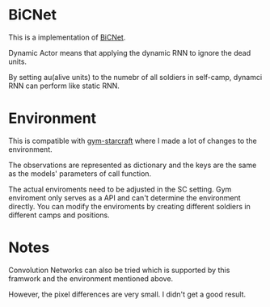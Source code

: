 # BiCNet

This is a implementation of [BiCNet](https://arxiv.org/pdf/1703.10069.pdf).

Dynamic Actor means that applying the dynamic RNN to ignore the dead units.

By setting au(alive units) to the numebr of all soldiers in self-camp, dynamci RNN can perform like static RNN.

# Environment

This is compatible with [gym-starcraft](https://github.com/NoListen/gym-starcraft) where I made a lot of changes to the environment.

The observations are represented as dictionary and the keys are the same as the models' parameters of call function.

The actual enviroments need to be adjusted in the SC setting. Gym enviroment only serves as a API and can't determine the environment directly. You can modify the enviroments by creating different soldiers in different camps and positions.

# Notes

Convolution Networks can also be tried which is supported by this framwork and the environment mentioned above.

However, the pixel differences are very small. I didn't get a good result.


